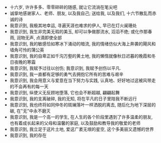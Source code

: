 - 十六岁, 许许多多、零零碎碎的随感, 就让它流淌在笔尖吧
- 诚挚地感谢家人、老师、朋友, 以及我自己; 送给我, 以及我们, 十六节散乱而赤诚的诗
- 我意识到, 我极其地幸运, 寻遍天涯也难求的伊人, 早已在灯火阑珊处
- 我意识到, 我生非完美无瑕的美玉, 却可以争做那流水, 滔滔不绝; 或化作那春雨, 润物无声, 点滴即使全部
- 我意识到, 我的敏感恰如寒冰下涌动的暗流, 我的情绪仿似大海上奔袭的飓风和墙角可怜的蒲公英
- 我意识到, 我的自卑正如千沟万壑的黄土地, 我的懒惰就像秋日迟暮的晚霞和冬日夜晚的寒霜
- 我意识到, 我赋予过往以创伤; 我意识到, 我赋予创伤以平凡.
- 我意识到, 我一直都有足够的勇气去拥抱它所有的苦难与艰辛
- 我意识到, 我会用意义与爱意在当下努力与实践, 认真地、好好地过这被风带走的不会再有的每一天
- 我意识到, 纵使义无反顾地堕落, 它也会不断超越, 翩翩起舞
- 我意识到, 我的支离破碎, 我的无知, 将在平凡的日子里陪我不断远行
- 我意识到, 我也终将如同仲冬的斑斓落叶一样洒脱的离去, 随后化为地下深层的碳, 在"无"中永不磨灭
- 我意识到, 我是一个高一的学生, 在人生的各个阶段里遇到了许多温柔的朋友, 也有着成长起来的父母和温馨的家庭, 以及鼓励和教导我的敬爱的老师
- 我意识到, 我立足于这片土地, 爱这广袤无垠的星空, 这个多美丽又遗憾的世界
- 我意识到, 我的存在